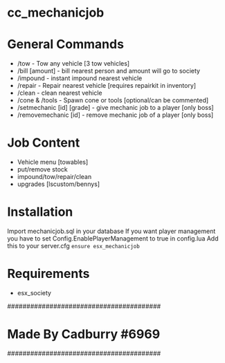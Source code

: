 # cc_mechanicjob

# General Commands
- /tow - Tow any vehicle [3 tow vehicles]
- /bill [amount] - bill nearest person and amount will go to society
- /impound - instant impound nearest vehicle
- /repair - Repair nearest vehicle [requires repairkit in inventory]
- /clean - clean nearest vehicle
- /cone & /tools - Spawn cone or tools [optional/can be commented]
- /setmechanic [id] [grade] - give mechanic job to a player [only boss]
- /removemechanic [id] - remove mechanic job of a player [only boss]

# Job Content
- Vehicle menu [towables]
- put/remove stock
- impound/tow/repair/clean
- upgrades [lscustom/bennys]

# Installation
Import mechanicjob.sql in your database
If you want player management you have to set Config.EnablePlayerManagement to true in config.lua
Add this to your server.cfg
```ensure esx_mechanicjob```

# Requirements
- esx_society

########################################
# Made By Cadburry #6969 
########################################
